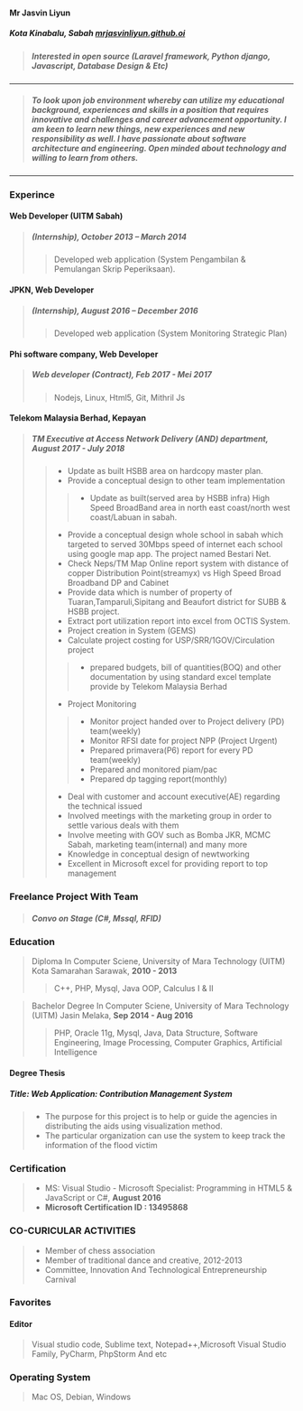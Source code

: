 #### Mr Jasvin Liyun
##### Kota Kinabalu, Sabah     [mrjasvinliyun.github.oi](mrjasvinliyun.github.io)
> ##### Interested in open source (Laravel framework, Python django, Javascript, Database Design & Etc)
---
> ##### *To look upon job environment whereby can utilize my educational background, experiences and skills in a position that requires innovative and challenges and career advancement opportunity. I am keen to learn new things, new experiences and new responsibility as well. I have passionate about software architecture and engineering. Open minded about technology and willing to learn from others.*
>
---


### Experince
#### Web Developer (UITM Sabah) 

> ##### (Internship), *October 2013 – March 2014*
> > Developed web application (System Pengambilan & Pemulangan Skrip Peperiksaan).

#### JPKN, Web Developer 
> ##### (Internship), *August 2016 – December 2016*
> > Developed web application (System Monitoring Strategic Plan)

#### Phi software company, Web Developer
> ##### Web developer (Contract), *Feb 2017 - Mei 2017*
> > Nodejs, Linux, Html5, Git, Mithril Js

#### Telekom Malaysia Berhad, Kepayan
> ##### TM Executive at Access Network Delivery (AND) department, *August 2017 - July 2018*
> > -	Update as built HSBB area on hardcopy master plan.
> > -	Provide a conceptual design to other team implementation
> > > -	Update as built(served area by HSBB infra) High Speed BroadBand area in north east coast/north west coast/Labuan in sabah.
> > -	Provide a conceptual design whole school in sabah which targeted to served 30Mbps speed of internet each school using google map app. The project named Bestari Net.
> > -	Check Neps/TM Map Online report system with distance of copper Distribution Point(streamyx) vs High Speed Broad Broadband DP and Cabinet 
> > -	Provide data which is number of property of Tuaran,Tamparuli,Sipitang and Beaufort district for SUBB & HSBB project.
> > -	Extract port utilization report into excel from OCTIS System.
> > -	Project creation in System (GEMS) 
> > -	Calculate project costing for USP/SRR/1GOV/Circulation project
> > > -	prepared budgets, bill of quantities(BOQ) and other documentation by using standard excel template provide by Telekom Malaysia Berhad
> > -	Project Monitoring
> > > - Monitor project handed over to Project delivery (PD) team(weekly)
> > > -	Monitor RFSI date for project NPP (Project Urgent)
> > > -	Prepared primavera(P6) report for every PD team(weekly)
> > > -	Prepared and monitored piam/pac
> > > -	Prepared dp tagging report(monthly)
> > -	Deal with customer and account executive(AE) regarding the technical issued
> > -	Involved meetings with the marketing group in order to settle various deals with them
> > -	Involve meeting with GOV such as Bomba JKR, MCMC Sabah, marketing team(internal) and many more
> > -	Knowledge in conceptual design of newtworking
> > -	Excellent in Microsoft excel for providing report to top management


### Freelance Project With Team
> ##### Convo on Stage (C#, Mssql, RFID)

### Education
> Diploma In Computer Sciene, University of Mara Technology (UITM) Kota Samarahan Sarawak, **2010 - 2013**
> > C++, PHP, Mysql, Java OOP, Calculus I & II

> Bachelor Degree In Computer Sciene, University of Mara Technology (UITM) Jasin Melaka, **Sep 2014 - Aug 2016**
> > PHP, Oracle 11g, Mysql, Java, Data Structure, Software Engineering,
Image Processing, Computer Graphics, Artificial Intelligence

#### Degree Thesis
##### Title: Web Application: Contribution Management System
> - The purpose for this project is to help or guide the agencies in distributing the aids using visualization method.
> - The particular organization can use the system to keep track the information of the flood victim

### Certification
> - MS: Visual Studio - Microsoft Specialist: Programming in HTML5 & JavaScript or C#, **August 2016**
> - **Microsoft Certification ID : 13495868**

### CO-CURICULAR ACTIVITIES
> - Member of chess association
> - Member of traditional dance and creative, 2012-2013
> - Committee, Innovation And Technological Entrepreneurship Carnival

### Favorites
#### Editor
> Visual studio code, Sublime text, Notepad++,Microsoft Visual Studio Family, PyCharm, PhpStorm And etc

### Operating System
> Mac OS, Debian, Windows

